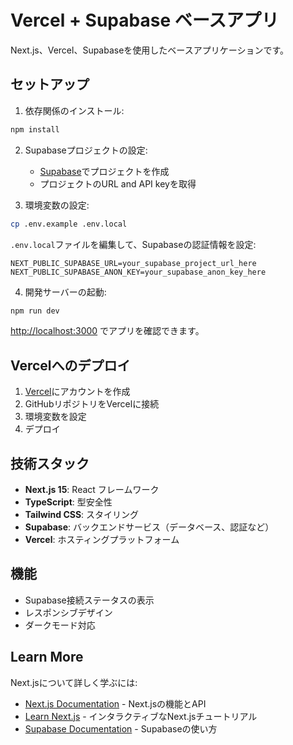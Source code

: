 # Vercel + Supabase ベースアプリ

Next.js、Vercel、Supabaseを使用したベースアプリケーションです。

## セットアップ

1. 依存関係のインストール:
```bash
npm install
```

2. Supabaseプロジェクトの設定:
   - [Supabase](https://supabase.com/)でプロジェクトを作成
   - プロジェクトのURL and API keyを取得

3. 環境変数の設定:
```bash
cp .env.example .env.local
```

`.env.local`ファイルを編集して、Supabaseの認証情報を設定:
```
NEXT_PUBLIC_SUPABASE_URL=your_supabase_project_url_here
NEXT_PUBLIC_SUPABASE_ANON_KEY=your_supabase_anon_key_here
```

4. 開発サーバーの起動:
```bash
npm run dev
```

[http://localhost:3000](http://localhost:3000) でアプリを確認できます。

## Vercelへのデプロイ

1. [Vercel](https://vercel.com/)にアカウントを作成
2. GitHubリポジトリをVercelに接続
3. 環境変数を設定
4. デプロイ

## 技術スタック

- **Next.js 15**: React フレームワーク
- **TypeScript**: 型安全性
- **Tailwind CSS**: スタイリング
- **Supabase**: バックエンドサービス（データベース、認証など）
- **Vercel**: ホスティングプラットフォーム

## 機能

- Supabase接続ステータスの表示
- レスポンシブデザイン
- ダークモード対応

## Learn More

Next.jsについて詳しく学ぶには:

- [Next.js Documentation](https://nextjs.org/docs) - Next.jsの機能とAPI
- [Learn Next.js](https://nextjs.org/learn) - インタラクティブなNext.jsチュートリアル
- [Supabase Documentation](https://supabase.com/docs) - Supabaseの使い方

